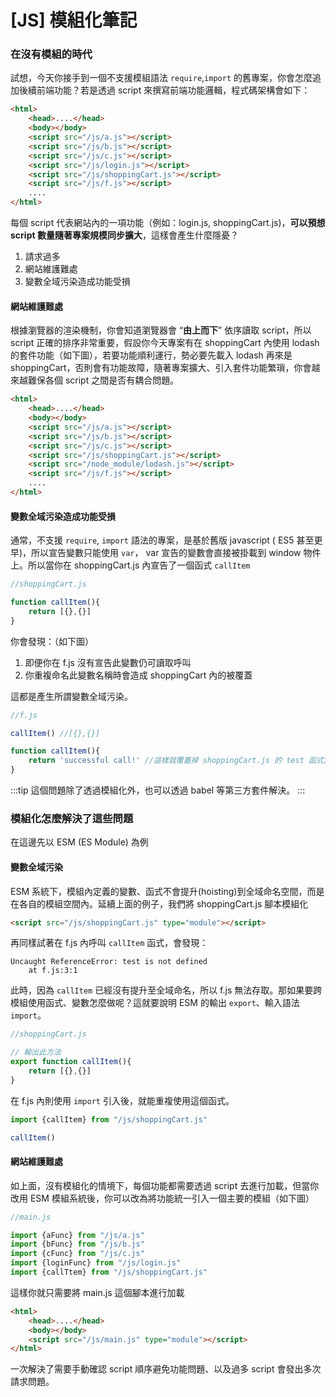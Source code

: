 # [JS] 模組化筆記


### 在沒有模組的時代

試想，今天你接手到一個不支援模組語法 `require`,`import` 的舊專案，你會怎麼追加後續前端功能？若是透過 script 來撰寫前端功能邏輯，程式碼架構會如下：

```html
<html>
    <head>....</head>
    <body></body>
    <script src="/js/a.js"></script>
    <script src="/js/b.js"></script>
    <script src="/js/c.js"></script> 
    <script src="/js/login.js"></script>
    <script src="/js/shoppingCart.js"></script>
    <script src="/js/f.js"></script>
    ....
</html>
```
每個 script 代表網站內的一項功能（例如：login.js, shoppingCart.js)，**可以預想 script 數量隨著專案規模同步擴大**，這樣會產生什麼隱憂？

1. 請求過多
2. 網站維護難處
3. 變數全域污染造成功能受損

#### 網站維護難處

根據瀏覽器的渲染機制，你會知道瀏覽器會 “**由上而下**” 依序讀取 script，所以 script 正確的排序非常重要，假設你今天專案有在 shoppingCart 內使用 lodash 的套件功能（如下圖），若要功能順利運行，勢必要先載入 lodash 再來是 shoppingCart，否則會有功能故障，隨著專案擴大、引入套件功能繁瑣，你會越來越難保各個 script 之間是否有耦合問題。

```html
<html>
    <head>....</head>
    <body></body>
    <script src="/js/a.js"></script>
    <script src="/js/b.js"></script>
    <script src="/js/c.js"></script> 
    <script src="/js/shoppingCart.js"></script>
    <script src="/node_module/lodash.js"></script>
    <script src="/js/f.js"></script>
    ....
</html>
```


#### 變數全域污染造成功能受損

通常，不支援 `require`, `import` 語法的專案，是基於舊版 javascript ( ES5 甚至更早)，所以宣告變數只能使用 `var`， var 宣告的變數會直接被掛載到 window 物件上。所以當你在 shoppingCart.js 內宣告了一個函式 `callItem` 

```js
//shoppingCart.js

function callItem(){
    return [{},{}]
}
```
你會發現：（如下圖）
1. 即便你在 f.js 沒有宣告此變數仍可讀取呼叫
2. 你重複命名此變數名稱時會造成 shoppingCart 內的被覆蓋

這都是產生所謂變數全域污染。

```js
//f.js

callItem() //[{},{}]

function callItem(){
    return 'successful call!' //這樣就覆蓋掉 shoppingCart.js 的 test 函式定義
}
```

:::tip
這個問題除了透過模組化外，也可以透過 babel 等第三方套件解決。
:::

### 模組化怎麼解決了這些問題

在這邊先以 ESM (ES Module) 為例

#### 變數全域污染
ESM 系統下，模組內定義的變數、函式不會提升(hoisting)到全域命名空間，而是在各自的模組空間內。延續上面的例子，我們將 shoppingCart.js 腳本模組化

```html
<script src="/js/shoppingCart.js" type="module"></script>
```

再同樣試著在 f.js 內呼叫 `callItem` 函式，會發現：

```shell
Uncaught ReferenceError: test is not defined
    at f.js:3:1
```
此時，因為 `callItem` 已經沒有提升至全域命名，所以 f.js 無法存取。那如果要跨模組使用函式、變數怎麼做呢？這就要說明 ESM 的輸出 `export`、輸入語法 `import`。

```js
//shoppingCart.js

// 輸出此方法
export function callItem(){
    return [{},{}]
}
```
在 f.js 內則使用 `import` 引入後，就能重複使用這個函式。

```js
import {callItem} from "/js/shoppingCart.js"

callItem()
```

#### 網站維護難處

如上面，沒有模組化的情境下，每個功能都需要透過 script 去進行加載，但當你改用 ESM 模組系統後，你可以改為將功能統一引入一個主要的模組（如下圖）

```js
//main.js

import {aFunc} from "/js/a.js"
import {bFunc} from "/js/b.js"
import {cFunc} from "/js/c.js"
import {loginFunc} from "/js/login.js"
import {callTtem} from "/js/shoppingCart.js"

```

這樣你就只需要將 main.js 這個腳本進行加載

```html
<html>
    <head>....</head>
    <body></body>
    <script src="/js/main.js" type="module"></script>
</html>
```

一次解決了需要手動確認 script 順序避免功能問題、以及過多 script 會發出多次請求問題。 




